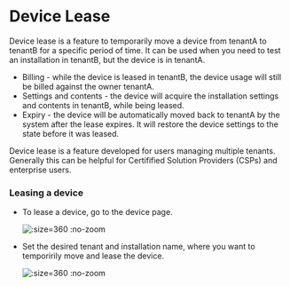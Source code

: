 # Device Lease

Device lease is a feature to temporarily move a device from tenantA to tenantB for a specific period of time. It can be used when you need to test an installation in tenantB, but the device is in tenantA.

- Billing - while the device is leased in tenantB, the device usage will still be billed against the owner tenantA.
- Settings and contents - the device will acquire the installation settings and contents in tenantB, while being leased.
- Expiry - the device will be automatically moved back to tenantA by the system after the lease expires. It will restore the device settings to the state before it was leased.

Device lease is a feature developed for users managing multiple tenants. Generally this can be helpful for Certifified Solution Providers (CSPs) and enterprise users.

### Leasing a device

- To lease a device, go to the device page.

  ![](/assets/device-lease-button.png ":size=360 :no-zoom")

- Set the desired tenant and installation name, where you want to temporirily move and lease the device.

  ![](/assets/device-lease-form.png ":size=360 :no-zoom")